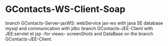 # GContacts-WS-Client-Soap
branch  GContacts-Server-jaxWS: webService jax-ws with java SE database mysql and communication with jdbc 
branch GContacts-JEE-Client with JEE:servlet et jsp -for views-
screenShots and DataBase on the branch GContacts-JEE-Client.
